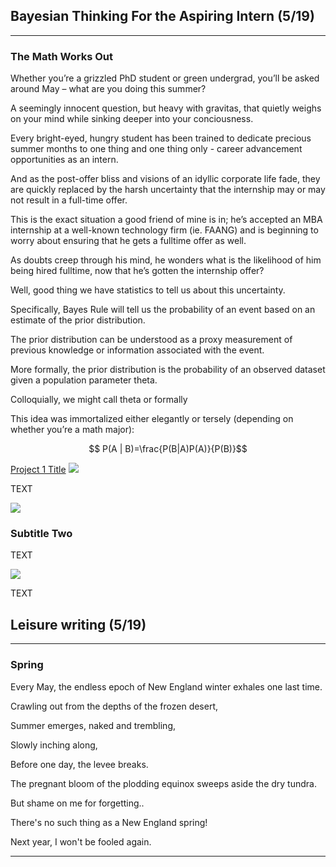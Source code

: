 ## Bayesian Thinking For the Aspiring Intern (5/19)

---

### The Math Works Out

Whether you’re a grizzled PhD student or green undergrad, you’ll be asked around May – what are you doing this summer?

A seemingly innocent question, but heavy with gravitas, that quietly weighs on your mind while sinking deeper into your conciousness.

Every bright-eyed, hungry student has been trained to dedicate precious summer months to one thing and one thing only - career advancement opportunities as an intern. 

And as the post-offer bliss and visions of an idyllic corporate life fade, they are quickly replaced by the harsh uncertainty that the internship may or may not result in a full-time offer. 

This is the exact situation a good friend of mine is in; he’s accepted an MBA internship at a well-known technology firm (ie. FAANG) and is beginning to worry about ensuring that he gets a fulltime offer as well.

As doubts creep through his mind, he wonders what is the likelihood of him being hired fulltime, now that he’s gotten the internship offer?

Well, good thing we have statistics to tell us about this uncertainty. 

Specifically, Bayes Rule will tell us the probability of an event based on an estimate of the prior distribution. 

The prior distribution can be understood as a proxy measurement of previous knowledge or information associated with the event. 

More formally, the prior distribution is the probability of an observed dataset given a population parameter theta. 

Colloquially, we might call theta  or formally

This idea was immortalized either elegantly or tersely (depending on whether you’re a math major):

$$ P(A | B)=\frac{P(B|A)P(A)}{P(B)}$$

[Project 1 Title](/sample_page)
<img src="images/dummy_thumbnail.jpg?raw=true"/>

TEXT

<img src="images/dummy_thumbnail.jpg?raw=true"/>

### Subtitle Two

TEXT

<img src="images/dummy_thumbnail.jpg?raw=true"/>

TEXT



## Leisure writing (5/19)

---

### Spring

Every May, the endless epoch of New England winter exhales one last time.

Crawling out from the depths of the frozen desert, 

Summer emerges, naked and trembling,

Slowly inching along,

Before one day, the levee breaks. 

The pregnant bloom of the plodding equinox sweeps aside the dry tundra.

But shame on me for forgetting..

There's no such thing as a New England spring!

Next year, I won't be fooled again.


---
<!-- Remove above link if you don't want to attibute -->
